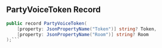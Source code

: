 ## PartyVoiceToken Record

```csharp
public record PartyVoiceToken(
    [property: JsonPropertyName("Token")] string? Token,
    [property: JsonPropertyName("Room")] string? Room
);```